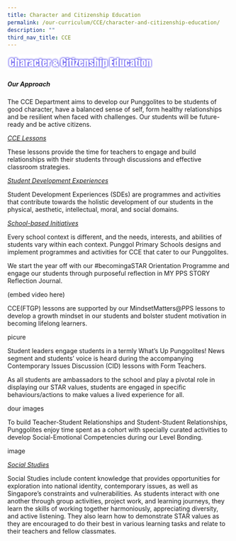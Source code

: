 ```yaml
---
title: Character and Citizenship Education
permalink: /our-curriculum/CCE/character-and-citizenship-education/
description: ""
third_nav_title: CCE
---
```

<img src="/images/CCE.png" 
     style="width:65%">


##### Our Approach

The CCE Department aims to develop our Punggolites to be students of good character, have a balanced sense of self, form healthy relationships and be resilient when faced with challenges. Our students will be future-ready and be active citizens.   

  

<u><i>CCE Lessons</i></u>

These lessons provide the time for teachers to engage and build relationships with their students through discussions and effective classroom strategies.

  

<u><i>Student Development Experiences</i></u>

Student Development Experiences (SDEs) are programmes and activities that contribute towards the holistic development of our students in the physical, aesthetic, intellectual, moral, and social domains. 

  

<u><i>School-based Initiatives</i></u>

Every school context is different, and the needs, interests, and abilities of students vary within each context. Punggol Primary Schools designs and implement programmes and activities for CCE that cater to our Punggolites. 

  

We start the year off with our #becomingaSTAR Orientation Programme and engage our students through purposeful reflection in MY PPS STORY Reflection Journal.

(embed video here)

CCE(FTGP) lessons are supported by our MindsetMatters@PPS lessons to develop a growth mindset in our students and bolster student motivation in becoming lifelong learners.

picure

Student leaders engage students in a termly What’s Up Punggolites! News segment and students’ voice is heard during the accompanying Contemporary Issues Discussion (CID) lessons with Form Teachers. 

  

As all students are ambassadors to the school and play a pivotal role in displaying our STAR values, students are engaged in specific behaviours/actions to make values a lived experience for all.

dour images

To build Teacher-Student Relationships and Student-Student Relationships, Punggolites enjoy time spent as a cohort with specially curated activities to develop Social-Emotional Competencies during our Level Bonding.

image

<u><i>Social Studies</i></u>

Social Studies include content knowledge that provides opportunities for exploration into national identity, contemporary issues, as well as Singapore’s constraints and vulnerabilities. As students interact with one another through group activities, project work, and learning journeys, they learn the skills of working together harmoniously, appreciating diversity, and active listening. They also learn how to demonstrate STAR values as they are encouraged to do their best in various learning tasks and relate to their teachers and fellow classmates.